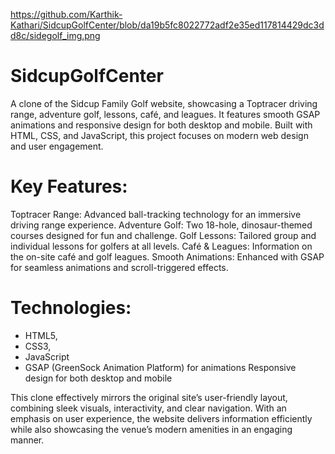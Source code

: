 https://github.com/Karthik-Kathari/SidcupGolfCenter/blob/da19b5fc8022772adf2e35ed117814429dc3dd8c/sidegolf_img.png

# SidcupGolfCenter
A clone of the Sidcup Family Golf website, showcasing a Toptracer driving range, adventure golf, lessons, café, and leagues. It features smooth GSAP animations and responsive design for both desktop and mobile. Built with HTML, CSS, and JavaScript, this project focuses on modern web design and user engagement.

# Key Features:
Toptracer Range: Advanced ball-tracking technology for an immersive driving range experience.
Adventure Golf: Two 18-hole, dinosaur-themed courses designed for fun and challenge.
Golf Lessons: Tailored group and individual lessons for golfers at all levels.
Café & Leagues: Information on the on-site café and golf leagues.
Smooth Animations: Enhanced with GSAP for seamless animations and scroll-triggered effects.

# Technologies:
- HTML5, 
- CSS3, 
- JavaScript
- GSAP (GreenSock Animation Platform) for animations
Responsive design for both desktop and mobile

This clone effectively mirrors the original site’s user-friendly layout, combining sleek visuals, interactivity, and clear navigation. With an emphasis on user experience, the website delivers information efficiently while also showcasing the venue’s modern amenities in an engaging manner.
